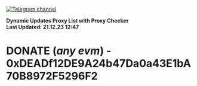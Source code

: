 [![Telegram channel](https://img.shields.io/endpoint?url=https://runkit.io/damiankrawczyk/telegram-badge/branches/master?url=https://t.me/n4z4v0d)](https://t.me/n4z4v0d) 

**Dynamic Updates Proxy List with Proxy Checker**  
**Last Updated: 21.12.23 12:47**

# DONATE (_any evm_) - 0xDEADf12DE9A24b47Da0a43E1bA70B8972F5296F2
